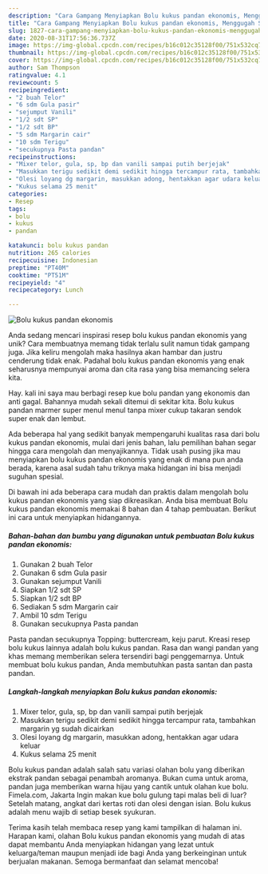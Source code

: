 ```yaml
---
description: "Cara Gampang Menyiapkan Bolu kukus pandan ekonomis, Menggugah Selera"
title: "Cara Gampang Menyiapkan Bolu kukus pandan ekonomis, Menggugah Selera"
slug: 1827-cara-gampang-menyiapkan-bolu-kukus-pandan-ekonomis-menggugah-selera
date: 2020-08-31T17:56:36.737Z
image: https://img-global.cpcdn.com/recipes/b16c012c35128f00/751x532cq70/bolu-kukus-pandan-ekonomis-foto-resep-utama.jpg
thumbnail: https://img-global.cpcdn.com/recipes/b16c012c35128f00/751x532cq70/bolu-kukus-pandan-ekonomis-foto-resep-utama.jpg
cover: https://img-global.cpcdn.com/recipes/b16c012c35128f00/751x532cq70/bolu-kukus-pandan-ekonomis-foto-resep-utama.jpg
author: Sam Thompson
ratingvalue: 4.1
reviewcount: 5
recipeingredient:
- "2 buah Telor"
- "6 sdm Gula pasir"
- "sejumput Vanili"
- "1/2 sdt SP"
- "1/2 sdt BP"
- "5 sdm Margarin cair"
- "10 sdm Terigu"
- "secukupnya Pasta pandan"
recipeinstructions:
- "Mixer telor, gula, sp, bp dan vanili sampai putih berjejak"
- "Masukkan terigu sedikit demi sedikit hingga tercampur rata, tambahkan margarin yg sudah dicairkan"
- "Olesi loyang dg margarin, masukkan adong, hentakkan agar udara keluar"
- "Kukus selama 25 menit"
categories:
- Resep
tags:
- bolu
- kukus
- pandan

katakunci: bolu kukus pandan 
nutrition: 265 calories
recipecuisine: Indonesian
preptime: "PT40M"
cooktime: "PT51M"
recipeyield: "4"
recipecategory: Lunch

---
```



![Bolu kukus pandan ekonomis](https://img-global.cpcdn.com/recipes/b16c012c35128f00/751x532cq70/bolu-kukus-pandan-ekonomis-foto-resep-utama.jpg)

Anda sedang mencari inspirasi resep bolu kukus pandan ekonomis yang unik? Cara membuatnya memang tidak terlalu sulit namun tidak gampang juga. Jika keliru mengolah maka hasilnya akan hambar dan justru cenderung tidak enak. Padahal bolu kukus pandan ekonomis yang enak seharusnya mempunyai aroma dan cita rasa yang bisa memancing selera kita.

Hay. kali ini saya mau berbagi resep kue bolu pandan yang ekonomis dan anti gagal. Bahannya mudah sekali ditemui di sekitar kita. Bolu kukus pandan marmer super menul menul tanpa mixer cukup takaran sendok super enak dan lembut.

Ada beberapa hal yang sedikit banyak mempengaruhi kualitas rasa dari bolu kukus pandan ekonomis, mulai dari jenis bahan, lalu pemilihan bahan segar hingga cara mengolah dan menyajikannya. Tidak usah pusing jika mau menyiapkan bolu kukus pandan ekonomis yang enak di mana pun anda berada, karena asal sudah tahu triknya maka hidangan ini bisa menjadi suguhan spesial.


Di bawah ini ada beberapa cara mudah dan praktis dalam mengolah bolu kukus pandan ekonomis yang siap dikreasikan. Anda bisa membuat Bolu kukus pandan ekonomis memakai 8 bahan dan 4 tahap pembuatan. Berikut ini cara untuk menyiapkan hidangannya.

<!--inarticleads1-->

##### Bahan-bahan dan bumbu yang digunakan untuk pembuatan Bolu kukus pandan ekonomis:

1. Gunakan 2 buah Telor
1. Gunakan 6 sdm Gula pasir
1. Gunakan sejumput Vanili
1. Siapkan 1/2 sdt SP
1. Siapkan 1/2 sdt BP
1. Sediakan 5 sdm Margarin cair
1. Ambil 10 sdm Terigu
1. Gunakan secukupnya Pasta pandan


Pasta pandan secukupnya Topping: buttercream, keju parut. Kreasi resep bolu kukus lainnya adalah bolu kukus pandan. Rasa dan wangi pandan yang khas memang memberikan selera tersendiri bagi penggemarnya. Untuk membuat bolu kukus pandan, Anda membutuhkan pasta santan dan pasta pandan. 

<!--inarticleads2-->

##### Langkah-langkah menyiapkan Bolu kukus pandan ekonomis:

1. Mixer telor, gula, sp, bp dan vanili sampai putih berjejak
1. Masukkan terigu sedikit demi sedikit hingga tercampur rata, tambahkan margarin yg sudah dicairkan
1. Olesi loyang dg margarin, masukkan adong, hentakkan agar udara keluar
1. Kukus selama 25 menit


Bolu kukus pandan adalah salah satu variasi olahan bolu yang diberikan ekstrak pandan sebagai penambah aromanya. Bukan cuma untuk aroma, pandan juga memberikan warna hijau yang cantik untuk olahan kue bolu. Fimela.com, Jakarta Ingin makan kue bolu gulung tapi malas beli di luar? Setelah matang, angkat dari kertas roti dan olesi dengan isian. Bolu kukus adalah menu wajib di setiap besek syukuran. 

Terima kasih telah membaca resep yang kami tampilkan di halaman ini. Harapan kami, olahan Bolu kukus pandan ekonomis yang mudah di atas dapat membantu Anda menyiapkan hidangan yang lezat untuk keluarga/teman maupun menjadi ide bagi Anda yang berkeinginan untuk berjualan makanan. Semoga bermanfaat dan selamat mencoba!
